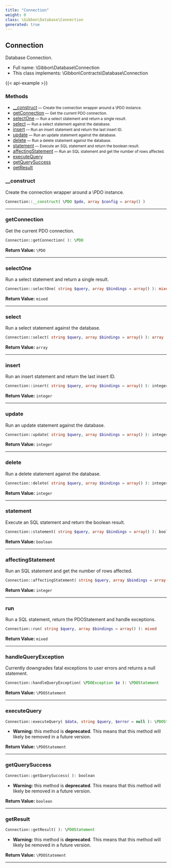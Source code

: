 ```yaml
---
title: "Connection"
weight: 0
class: \Gibbon\Database\Connection
generated: true
---
```


## Connection

Database Connection.



* Full name: \Gibbon\Database\Connection
* This class implements: \Gibbon\Contracts\Database\Connection

{{< api-example >}} 



### Methods

- [__construct](#__construct)<small> — Create the connection wrapper around a \PDO instance.</small>
- [getConnection](#getconnection)<small> — Get the current PDO connection.</small>
- [selectOne](#selectone)<small> — Run a select statement and return a single result.</small>
- [select](#select)<small> — Run a select statement against the database.</small>
- [insert](#insert)<small> — Run an insert statement and return the last insert ID.</small>
- [update](#update)<small> — Run an update statement against the database.</small>
- [delete](#delete)<small> — Run a delete statement against the database.</small>
- [statement](#statement)<small> — Execute an SQL statement and return the boolean result.</small>
- [affectingStatement](#affectingstatement)<small> — Run an SQL statement and get the number of rows affected.</small>
- [executeQuery](#executequery)
- [getQuerySuccess](#getquerysuccess)
- [getResult](#getresult)




### __construct

Create the connection wrapper around a \PDO instance.

```php
Connection::__construct( \PDO $pdo, array $config = array() )
```









---

### getConnection

Get the current PDO connection.

```php
Connection::getConnection( ): \PDO
```






**Return Value:**
`\PDO`  



---

### selectOne

Run a select statement and return a single result.

```php
Connection::selectOne( string $query, array $bindings = array() ): mixed
```






**Return Value:**
`mixed`  



---

### select

Run a select statement against the database.

```php
Connection::select( string $query, array $bindings = array() ): array
```






**Return Value:**
`array`  



---

### insert

Run an insert statement and return the last insert ID.

```php
Connection::insert( string $query, array $bindings = array() ): integer
```






**Return Value:**
`integer`  



---

### update

Run an update statement against the database.

```php
Connection::update( string $query, array $bindings = array() ): integer
```






**Return Value:**
`integer`  



---

### delete

Run a delete statement against the database.

```php
Connection::delete( string $query, array $bindings = array() ): integer
```






**Return Value:**
`integer`  



---

### statement

Execute an SQL statement and return the boolean result.

```php
Connection::statement( string $query, array $bindings = array() ): boolean
```






**Return Value:**
`boolean`  



---

### affectingStatement

Run an SQL statement and get the number of rows affected.

```php
Connection::affectingStatement( string $query, array $bindings = array() ): integer
```






**Return Value:**
`integer`  



---

### run

Run a SQL statement, return the PDOStatement and handle exceptions.

```php
Connection::run( string $query, array $bindings = array() ): mixed
```






**Return Value:**
`mixed`  



---

### handleQueryException

Currently downgrades fatal exceptions to user errors and returns a null statement.

```php
Connection::handleQueryException( \PDOException $e ): \PDOStatement
```






**Return Value:**
`\PDOStatement`  



---

### executeQuery



```php
Connection::executeQuery( $data, string $query, $error = null ): \PDOStatement
```



* **Warning:** this method is **deprecated**. This means that this method will likely be removed in a future version.



**Return Value:**
`\PDOStatement`  



---

### getQuerySuccess



```php
Connection::getQuerySuccess( ): boolean
```



* **Warning:** this method is **deprecated**. This means that this method will likely be removed in a future version.



**Return Value:**
`boolean`  



---

### getResult



```php
Connection::getResult( ): \PDOStatement
```



* **Warning:** this method is **deprecated**. This means that this method will likely be removed in a future version.



**Return Value:**
`\PDOStatement`  



---

